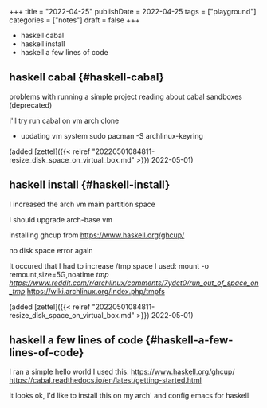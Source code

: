 +++
title = "2022-04-25"
publishDate = 2022-04-25
tags = ["playground"]
categories = ["notes"]
draft = false
+++

-   haskell cabal
-   haskell install
-   haskell a few lines of code

<!--more-->


## haskell cabal {#haskell-cabal}

  problems with running a simple project
reading about cabal sandboxes (deprecated)

I'll try run cabal on vm arch clone

-   updating vm system
    sudo pacman -S archlinux-keyring

(added [zettel]({{< relref "20220501084811-resize_disk_space_on_virtual_box.md" >}}) 2022-05-01)


## haskell install {#haskell-install}

I increased the arch vm main partition space

I should upgrade arch-base vm

installing ghcup from <https://www.haskell.org/ghcup/>

no disk space error again

It occured that I had to increase /tmp space
I used:
mount -o remount,size=5G,noatime _tmp
<https://www.reddit.com/r/archlinux/comments/7ydct0/run_out_of_space_on_tmp>_
<https://wiki.archlinux.org/index.php/tmpfs>

(added [zettel]({{< relref "20220501084811-resize_disk_space_on_virtual_box.md" >}}) 2022-05-01)


## haskell a few lines of code {#haskell-a-few-lines-of-code}

I ran a simple hello world
I used this:
<https://www.haskell.org/ghcup/>
<https://cabal.readthedocs.io/en/latest/getting-started.html>

It looks ok,
I'd like to install this on my arch'
and config emacs for haskell